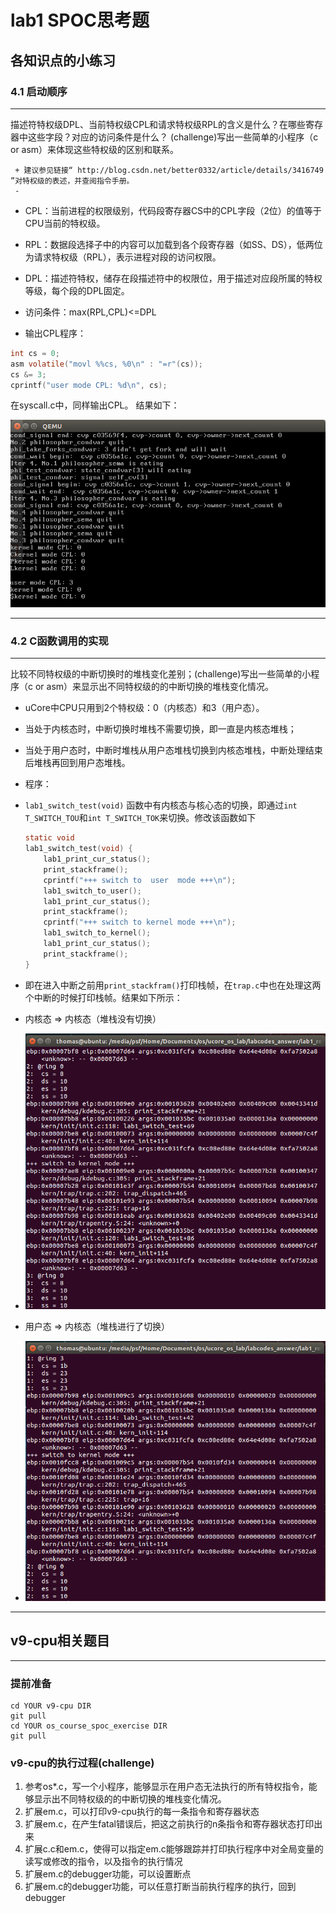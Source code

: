 # lab1 SPOC思考题


## 各知识点的小练习

### 4.1 启动顺序
---


描述符特权级DPL、当前特权级CPL和请求特权级RPL的含义是什么？在哪些寄存器中这些字段？对应的访问条件是什么？ (challenge)写出一些简单的小程序（c or asm）来体现这些特权级的区别和联系。
 ```
  + 建议参见链接“ http://blog.csdn.net/better0332/article/details/3416749 ”对特权级的表述，并查阅指令手册。
  - 
 ```

  - CPL：当前进程的权限级别，代码段寄存器CS中的CPL字段（2位）的值等于CPU当前的特权级。
  
  - RPL：数据段选择子中的内容可以加载到各个段寄存器（如SS、DS），低两位为请求特权级（RPL），表示进程对段的访问权限。
  
  - DPL：描述符特权，储存在段描述符中的权限位，用于描述对应段所属的特权等级，每个段的DPL固定。

  - 访问条件：max(RPL,CPL)<=DPL
  
  - 输出CPL程序：
  
  ```c
  int cs = 0;
  asm volatile("movl %%cs, %0\n" : "=r"(cs));
  cs &= 3;
  cprintf("user mode CPL: %d\n", cs);
  ```
  在syscall.c中，同样输出CPL。
  结果如下：
  
  ![](challenge1.png "challenge1 code")


> 

---

### 4.2 C函数调用的实现
---

比较不同特权级的中断切换时的堆栈变化差别；(challenge)写出一些简单的小程序（c or asm）来显示出不同特权级的的中断切换的堆栈变化情况。

 - uCore中CPU只用到2个特权级：0（内核态）和3（用户态）。
 - 当处于内核态时，中断切换时堆栈不需要切换，即一直是内核态堆栈；
 - 当处于用户态时，中断时堆栈从用户态堆栈切换到内核态堆栈，中断处理结束后堆栈再回到用户态堆栈。

 - 程序：
 - `lab1_switch_test(void)` 函数中有内核态与核心态的切换，即通过`int T_SWITCH_TOU`和`int T_SWITCH_TOK`来切换。修改该函数如下

	```c
	static void
 	lab1_switch_test(void) {
 		lab1_print_cur_status();
    	print_stackframe();
    	cprintf("+++ switch to  user  mode +++\n");
    	lab1_switch_to_user();
    	lab1_print_cur_status();
    	print_stackframe();
    	cprintf("+++ switch to kernel mode +++\n");
    	lab1_switch_to_kernel();
    	lab1_print_cur_status();
    	print_stackframe();
	}
	```
 - 即在进入中断之前用`print_stackfram()`打印栈帧，在`trap.c`中也在处理这两个中断的时候打印栈帧。结果如下所示：
 - 内核态 => 内核态（堆栈没有切换）
 - ![](k2k.png "k2k")
 - 用户态 => 内核态（堆栈进行了切换）
 - ![](u2k.png "u2k")

> 

---


## v9-cpu相关题目
---

### 提前准备
```
cd YOUR v9-cpu DIR
git pull 
cd YOUR os_course_spoc_exercise DIR
git pull 
```

### v9-cpu的执行过程(challenge)
  1. 参考os*.c，写一个小程序，能够显示在用户态无法执行的所有特权指令，能够显示出不同特权级的的中断切换的堆栈变化情况。
  1. 扩展em.c，可以打印v9-cpu执行的每一条指令和寄存器状态
  1. 扩展em.c，在产生fatal错误后，把这之前执行的n条指令和寄存器状态打印出来
  1. 扩展c.c和em.c，使得可以指定em.c能够跟踪并打印执行程序中对全局变量的读写或修改的指令，以及指令的执行情况
  1. 扩展em.c的debugger功能，可以设置断点
  1. 扩展em.c的debugger功能，可以任意打断当前执行程序的执行，回到debugger
